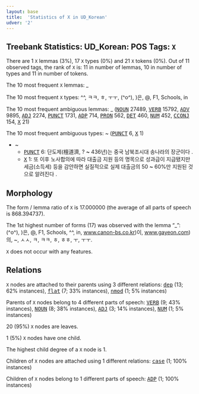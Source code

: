 ```yaml
---
layout: base
title:  'Statistics of X in UD_Korean'
udver: '2'
---
```


## Treebank Statistics: UD_Korean: POS Tags: `X`

There are 1 `X` lemmas (3%), 17 `X` types (0%) and 21 `X` tokens (0%).
Out of 11 observed tags, the rank of `X` is: 11 in number of lemmas, 10 in number of types and 11 in number of tokens.

The 10 most frequent `X` lemmas: _

The 10 most frequent `X` types:  ^^, ㅋㅋ, ㅎ, ㅜㅜ, (^o^), )은, @, F1, Schools, in

The 10 most frequent ambiguous lemmas: _ (<tt><a href="ko-pos-NOUN.html">NOUN</a></tt> 27489, <tt><a href="ko-pos-VERB.html">VERB</a></tt> 15792, <tt><a href="ko-pos-ADV.html">ADV</a></tt> 9895, <tt><a href="ko-pos-ADJ.html">ADJ</a></tt> 2274, <tt><a href="ko-pos-PUNCT.html">PUNCT</a></tt> 1731, <tt><a href="ko-pos-ADP.html">ADP</a></tt> 714, <tt><a href="ko-pos-PRON.html">PRON</a></tt> 562, <tt><a href="ko-pos-DET.html">DET</a></tt> 460, <tt><a href="ko-pos-NUM.html">NUM</a></tt> 452, <tt><a href="ko-pos-CCONJ.html">CCONJ</a></tt> 154, <tt><a href="ko-pos-X.html">X</a></tt> 21)

The 10 most frequent ambiguous types:  ~ (<tt><a href="ko-pos-PUNCT.html">PUNCT</a></tt> 6, <tt><a href="ko-pos-X.html">X</a></tt> 1)


* ~
  * <tt><a href="ko-pos-PUNCT.html">PUNCT</a></tt> 6: 단도제(檀道濟, ? <b>~</b> 436년)는 중국 남북조시대 송나라의 장군이다 .
  * <tt><a href="ko-pos-X.html">X</a></tt> 1: 또 이후 노사합의에 따라 대출금 지원 등의 명목으로 성과급이 지급됐지만 세금(소득세) 등을 감안하면 실질적으로 실제 대출금의 50 <b>~</b> 60%만 지원된 것으로 알려진다 .

## Morphology

The form / lemma ratio of `X` is 17.000000 (the average of all parts of speech is 868.394737).

The 1st highest number of forms (17) was observed with the lemma “_”: (^o^), )은, @, F1, Schools, ^^, in, www.canon-bs.co.kr)이, www.gayeon.com)의, ~, ㅅㅅ, ㅋ, ㅋㅋ, ㅎ, ㅎㅎ, ㅜ, ㅜㅜ.

`X` does not occur with any features.


## Relations

`X` nodes are attached to their parents using 3 different relations: <tt><a href="ko-dep-dep.html">dep</a></tt> (13; 62% instances), <tt><a href="ko-dep-flat.html">flat</a></tt> (7; 33% instances), <tt><a href="ko-dep-nmod.html">nmod</a></tt> (1; 5% instances)

Parents of `X` nodes belong to 4 different parts of speech: <tt><a href="ko-pos-VERB.html">VERB</a></tt> (9; 43% instances), <tt><a href="ko-pos-NOUN.html">NOUN</a></tt> (8; 38% instances), <tt><a href="ko-pos-ADJ.html">ADJ</a></tt> (3; 14% instances), <tt><a href="ko-pos-NUM.html">NUM</a></tt> (1; 5% instances)

20 (95%) `X` nodes are leaves.

1 (5%) `X` nodes have one child.

The highest child degree of a `X` node is 1.

Children of `X` nodes are attached using 1 different relations: <tt><a href="ko-dep-case.html">case</a></tt> (1; 100% instances)

Children of `X` nodes belong to 1 different parts of speech: <tt><a href="ko-pos-ADP.html">ADP</a></tt> (1; 100% instances)

